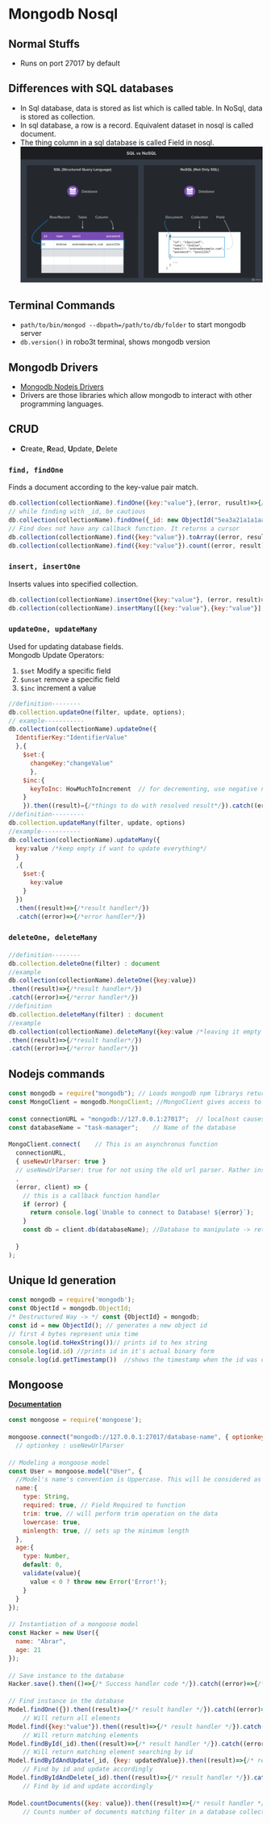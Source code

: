 # Mongodb Nosql

## Normal Stuffs

* Runs on port 27017 by default

## Differences with SQL databases

* In Sql database, data is stored as list which is called table. In NoSql, data is stored as collection.
* In sql database, a row is a record. Equivalent dataset in nosql is called document.
* The thing column in a sql database is called Field in nosql.
![Difference](assets/difference.png)

## Terminal Commands

* ```path/to/bin/mongod --dbpath=/path/to/db/folder``` to start mongodb server
* ```db.version()``` in robo3t terminal, shows mongodb version

## Mongodb Drivers

* [Mongodb Nodejs Drivers](https://mongodb.github.io/node-mongodb-native/4.2/)
* Drivers are those libraries which allow mongodb to interact with other programming languages.

## CRUD

* **C**reate, **R**ead, **U**pdate, **D**elete

### ```find, findOne```

Finds a document according to the key-value pair match.

```javascript
db.collection(collectionName).findOne({key:"value"},(error, rusult)=>{/*callback handler*/});
// while finding with _id, be cautious
db.collection(collectionName).findOne({_id: new ObjectId("5ea3a21a1a1aa1a1a1a1a1a1")},(error, result)=>{/*callback handler*/});
// Find does not have any callback function. It returns a cursor
db.collection(collectionName).find({key:"value"}).toArray((error, result)=>{/*callback handler, result holds search result*/});
db.collection(collectionName).find({key:"value"}).count((error, result)=>{/*callback handler, count holds how many results returned*/});
```

### ```insert, insertOne```

Inserts values into specified collection.

```javascript
db.collection(collectionName).insertOne({key:"value"}, (error, result)=>{/*callback handler*/});
db.collection(collectionName).insertMany([{key:"value"},{key:"value"}], (error, result)=>{/*callback handler*/});
```

### ```updateOne, updateMany```

Used for updating database fields.\
Mongodb Update Operators:
1. ```$set``` Modify a specific field
2. ```$unset``` remove a specific field
3. ```$inc``` increment a value

```javascript
//definition--------
db.collection.updateOne(filter, update, options);
// example-----------
db.collection(collectionName).updateOne({
  IdentifierKey:"IdentifierValue"
  },{
    $set:{
      changeKey:"changeValue"
      },
    $inc:{
      keyToInc: HowMuchToIncrement  // for decrementing, use negative number as howMuch operator 
    }
    }).then((result)={/*things to do with resolved result*/}).catch((error)=>{/*things to do to handle error*/})
//definition---------
db.collection.updateMany(filter, update, options)
//example-----------
db.collection(collectionName).updateMany({
  key:value /*keep empty if want to update everything*/
  }
  ,{
    $set:{
      key:value
    }
  })
  .then((result)=>{/*result handler*/})
  .catch((error)=>{/*error handler*/})

```

### ```deleteOne, deleteMany```

```javascript
//definition--------
db.collection.deleteOne(filter) : document
//example
db.collection(collectionName).deleteOne({key:value})
.then((result)=>{/*result handler*/})
.catch((error)=>{/*error handler*/})
//definition
db.collection.deleteMany(filter) : document
//example
db.collection(collectionName).deleteMany({key:value /*leaving it empty will delete the first document*/})
.then((result)=>{/*result handler*/})
.catch((error)=>{/*error handler*/})
```

## Nodejs commands

```javascript
const mongodb = require("mongodb"); // Loads mongodb npm librarys return object
const MongoClient = mongodb.MongoClient; //MongoClient gives access to functions necessary to connect to the mongodb server

const connectionURL = "mongodb://127.0.0.1:27017";  // localhost causes trouble for some reason
const databaseName = "task-manager";    // Name of the database

MongoClient.connect(    // This is an asynchronus function
  connectionURL,
  { useNewUrlParser: true }
  // useNewUrlParser: true for not using the old url parser. Rather instructing to use the new one
  ,
  (error, client) => {
    // this is a callback function handler
    if (error) {
      return console.log(`Unable to connect to Database! ${error}`);
    }
    const db = client.db(databaseName); //Database to manipulate -> returns reference to database

  }
);
```

## Unique Id generation

```javascript
const mongodb = require('mongodb');
const ObjectId = mongodb.ObjectId;
/* Destructured Way -> */ const {ObjectId} = mongodb;
const id = new ObjectId(); // generates a new object id
// first 4 bytes represent unix time
console.log(id.toHexString())// prints id to hex string
console.log(id.id) //prints id in it's actual binary form
console.log(id.getTimestamp())  //shows the timestamp when the id was created
```

## Mongoose

[**Documentation**](https://mongoosejs.com/)

```javascript
const mongoose = require('mongoose');

mongoose.connect("mongodb://127.0.0.1:27017/database-name", { optionkey : value });
  // optionkey : useNewUrlParser

// Modeling a mongoose model
const User = mongoose.model("User", {   
  //Model's name's convention is Uppercase. This will be considered as collection Name but in lower case
  name:{
    type: String,
    required: true, // Field Required to function
    trim: true, // will perform trim operation on the data
    lowercase: true,
    minlength: true, // sets up the minimum length
  },
  age:{
    type: Number,
    default: 0,
    validate(value){
      value < 0 ? throw new Error('Error!');
    }
  }
});

// Instantiation of a mongoose model
const Hacker = new User({
  name: "Abrar",
  age: 21
});

// Save instance to the database
Hacker.save().then(()=>{/* Success handler code */}).catch((error)=>{/* error handler code */})

// Find instance in the database
Model.findOne({}).then((result)=>{/* result handler */}).catch((error)=>{/* error handler */})
    // Will return all elements
Model.find({key:"value"}).then((result)=>{/* result handler */}).catch((error)=>{/* error handler */})
    // Will return matching elements
Model.findById(_id).then((result)=>{/* result handler */}).catch((error)=>{/* error handler */})
    // Will return matching element searching by id
Model.findByIdAndUpdate(_id, {key: updatedValue}).then((result)=>{/* result handler */}).catch((error)=>{/* error handler */})
    // Find by id and update accordingly
Model.findByIdAndDelete(_id).then((result)=>{/* result handler */}).catch((error)=>{/* error handler */})
    // Find by id and update accordingly

Model.countDocuments({key: value}).then((result)=>{/* result handler */}).catch((error)=>{/* error handler */})
    // Counts number of documents matching filter in a database collection.
```